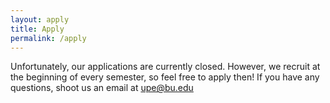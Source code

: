 ```yaml
---
layout: apply
title: Apply
permalink: /apply
---
```

<!--
# Redirecting to application...

<script>window.location.replace("https://forms.gle/eZAEdbLppgp4ckY7A");</script-->

Unfortunately, our applications are currently closed. However, we recruit at the beginning of every semester, so feel free to apply then! If you have any questions, shoot us an email at [upe@bu.edu](mailto:upe@bu.edu)